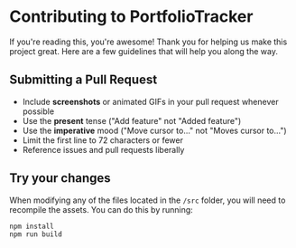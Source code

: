 # Contributing to PortfolioTracker

If you're reading this, you're awesome! Thank you for helping us make this project great. Here are a few guidelines that will help you along the way.

## Submitting a Pull Request

* Include **screenshots** or animated GIFs in your pull request whenever possible
* Use the **present** tense ("Add feature" not "Added feature")
* Use the **imperative** mood ("Move cursor to..." not "Moves cursor to...")
* Limit the first line to 72 characters or fewer
* Reference issues and pull requests liberally

## Try your changes

When modifying any of the files located in the `/src` folder, you will need to recompile the assets. You can do this by running:

```
npm install
npm run build
```
